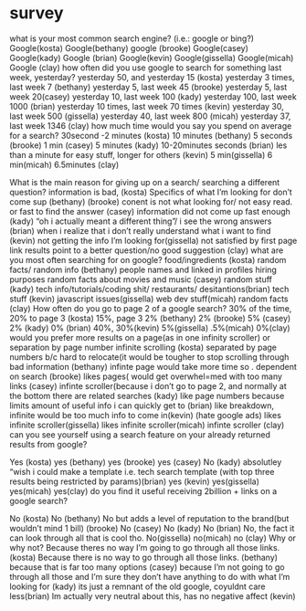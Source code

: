 # survey
what is your most common search engine? (i.e.: google or bing?)
Google(kosta)
Google(bethany)
google (brooke)
Google(casey)
Google(kady)
Google (brian)
Google(kevin)
Google(gissella)
Google(micah)
Google (clay)
how often did you use google to search for something last week, yesterday?
yesterday 50, and yesterday 15 (kosta)
yesterday 3 times, last week 7 (bethany)
yesterday 5, last week 45 (brooke)
yesterday 5, last week 20(casey)
yesterday 10, last week 100 (kady)
yesterday 100, last week 1000 (brian)
yesterday 10 times, last week 70 times (kevin)
yesterday 30,  last week 500 (gissella)
yesterday 40, last week 800 (micah)
yesterday 37, last week 1346 (clay)
how much time would you say you spend on average for a search?
30second -2 minutes (kosta)
10 minutes (bethany)
5 seconds (brooke)
1 min (casey)
5 minutes (kady)
10-20minutes seconds (brian)
les than a minute for easy stuff, longer for others (kevin)
5 min(gissella)
6 min(micah)
6.5minutes (clay)


What is the main reason for giving up on a search/ searching a different question?
information is bad, (kosta)
Specifics of what I’m looking for don’t come sup (bethany)
 (brooke)
conent is not what looking for/ not easy read. or fast to find the answer (casey)
information did not come up fast enough (kady)
“oh i actually meant a different thing”/ i see the wrong answers (brian)
when i realize that i don’t really understand what i want to find (kevin)
not getting the info I’m looking for(gissella)
not satisfied by first page link
results point to a better question/no good suggestion (clay)
what are you most often searching for on google?
food/ingredients (kosta)
random facts/ random info (bethany)
people names and linked in profiles hiring purposes
random facts about movies and music (casey)
random stuff (kady)
tech info/tutorials/coding shit/ restaurants/ desitantions(brian)
tech stuff (kevin)
javascript issues(gissella)
web dev stuff(micah)
random facts (clay)
How often do you go to page 2 of a google search?
30% of the time, 20% to page 3 (kosta)
15%, page 3 2% (bethany)
2% (brooke)
5% (casey)
2% (kady)
0% (brian)
40%, 30%(kevin)
5%(gissella)
.5%(micah)
0%(clay)
would you prefer more results on a page(as in one infinity scroller) or separation by page number
infinite scrolling (kosta)
separated by page numbers b/c hard to relocate(it would be tougher to stop scrolling through bad information (bethany)
infinte page would take more time so . dependent on search (brooke)
likes pages( would get overwhel=med with too many links (casey)
infinte scroller(because i don’t go to page 2, and normally at the bottom there are related searches (kady)
like page numbers because limits amount of useful info i can quickly get to (brian)
like breakdown, infinite would be too much info to come in(kevin) (hate google ads)
likes infinite scroller(gissella)
likes infinite scroller(micah)
infinte scroller (clay)
can you see yourself using a search feature on your already returned results from google?

Yes (kosta)
yes (bethany)
yes (brooke)
yes (casey)
No (kady)
absolutley “wish i could make a template  i.e. tech search template (with top three results being restricted by params)(brian)
yes (kevin)
yes(gissella)
yes(micah)
yes(clay)
do you find it useful receiving 2billion + links on a google search?

No (kosta)
No (bethany)
No but adds a level of reputation to the brand(but wouldn’t mind 1 bill) (brooke)
No (casey)
No (kady)
No (brian)
No, the fact it can look through all that is cool tho.
No(gissella)
no(micah)
no (clay)
Why or why not?
Because theres no way I’m going to go through all those links. (kosta)
Because there is no way to go through all those links. (bethany)
because that is far too many options (casey)
because I’m not going to go through all those and I’m sure they don’t have anything to do with what I’m looking for (kady)
its just a remnant of the old google, coyuldnt care less(brian)
Im actually very neutral about this, has no negative affect (kevin)






